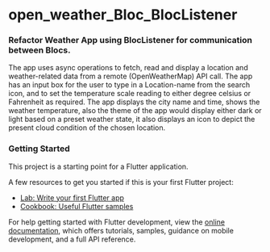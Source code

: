 # open_weather_Bloc_BlocListener

### Refactor Weather App using BlocListener for communication between Blocs.

The app uses async operations to fetch, read and display a location and weather-related data from a remote (OpenWeatherMap) API call.
The app has an input box for the user to type in a Location-name from the search icon, and to set the temperature scale reading to either degree celsius or Fahrenheit as required.
The app displays the city name and time, shows the weather temperature, also the theme of the app would display either dark or light based on a preset weather state, it also displays an icon to depict the present cloud condition of the chosen location.

### Getting Started

This project is a starting point for a Flutter application.

A few resources to get you started if this is your first Flutter project:

- [Lab: Write your first Flutter app](https://docs.flutter.dev/get-started/codelab)
- [Cookbook: Useful Flutter samples](https://docs.flutter.dev/cookbook)

For help getting started with Flutter development, view the
[online documentation](https://docs.flutter.dev/), which offers tutorials,
samples, guidance on mobile development, and a full API reference.
